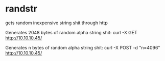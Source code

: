 # randstr
gets random inexpensive string shit through http

Generates 2048 bytes of random alpha string shit: 
curl -X GET http://10.10.10.45/

Generates n bytes of random alpha string shit: curl -X POST -d "n=4096" http://10.10.10.45/
